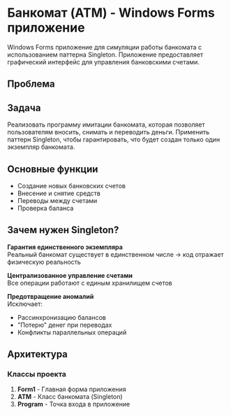 ﻿# Банкомат (ATM) - Windows Forms приложение
Windows Forms приложение для симуляции работы банкомата с использованием паттерна Singleton. Приложение предоставляет графический интерфейс для управления банковскими счетами.

## Проблема


## Задача
Реализовать программу имитации банкомата, которая позволяет пользователям вносить, снимать и переводить деньги. Применить паттерн Singleton, чтобы гарантировать, что будет создан только один экземпляр банкомата.

## Основные функции
- Создание новых банковских счетов
- Внесение и снятие средств
- Переводы между счетами
- Проверка баланса

## Зачем нужен Singleton?
**Гарантия единственного экземпляра**  
Реальный банкомат существует в единственном числе → код отражает физическую реальность

**Централизованное управление счетами**  
Все операции работают с единым хранилищем счетов

**Предотвращение аномалий**  
Исключает:
- Рассинхронизацию балансов
- "Потерю" денег при переводах
- Конфликты параллельных операций

## Архитектура

### Классы проекта
1. **Form1** - Главная форма приложения
2. **ATM** - Класс банкомата (Singleton)
3. **Program** - Точка входа в приложение